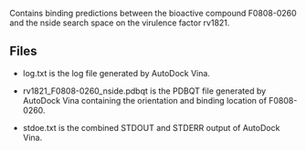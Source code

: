 Contains binding predictions between the bioactive compound F0808-0260 and the nside search space on the virulence factor rv1821.

## Files

- log.txt is the log file generated by AutoDock Vina.

- rv1821_F0808-0260_nside.pdbqt is the PDBQT file generated by AutoDock Vina containing the orientation and binding location of F0808-0260.

- stdoe.txt is the combined STDOUT and STDERR output of AutoDock Vina.

